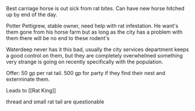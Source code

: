 Best carriage horse is out sick from rat bites. Can have new horse hitched up by end of the day.

Potter Pettigrew, stable owner,  need help with rat infestation. He want's them gone from his horse farm but as long as the city has a problem with them there will be no end to these rodent's

Waterdeep never has it this bad, usually the city services department keeps a good control on them, but they are completely overwhelmed something very strange is going on recently specifically with the population.

Offer: 50 gp per rat tail. 500 gp for party if they find their nest and exterminate them.

Leads to [[Rat King]]


thread and small rat tail are questionable